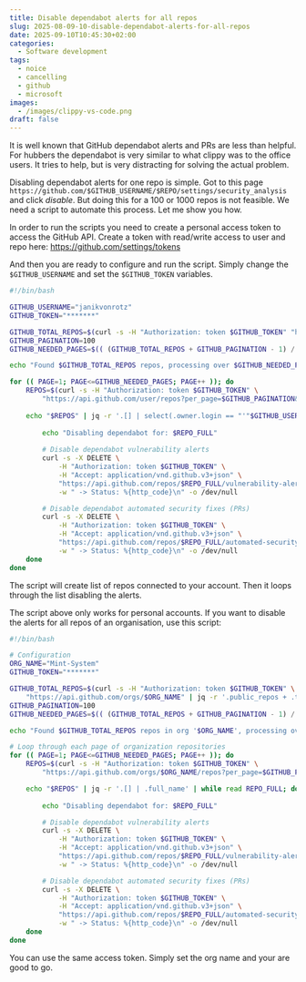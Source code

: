 ```yaml
---
title: Disable dependabot alerts for all repos
slug: 2025-08-09-10-disable-dependabot-alerts-for-all-repos
date: 2025-09-10T10:45:30+02:00
categories:
  - Software development
tags:
  - noice
  - cancelling
  - github
  - microsoft
images:
  - /images/clippy-vs-code.png
draft: false
---
```

It is well known that GitHub dependabot alerts and PRs are less than helpful. For hubbers the dependabot is very similar to what clippy was to the office users. It tries to help, but is very distracting for solving the actual problem.

Disabling dependabot alerts for one repo is simple. Got to this page `https://github.com/$GITHUB_USERNAME/$REPO/settings/security_analysis` and click *disable*. But doing this for a 100 or 1000 repos is not feasible. We need a script to automate this process. Let me show you how.

<!--more-->

In order to run the scripts you need to create a personal access token to access the GitHub API. Create a token with read/write access to user and repo here: <https://github.com/settings/tokens>

And then you are ready to configure and run the script. Simply change the `$GITHUB_USERNAME` and set the `$GITHUB_TOKEN` variables.

```bash
#!/bin/bash

GITHUB_USERNAME="janikvonrotz"
GITHUB_TOKEN="*******"

GITHUB_TOTAL_REPOS=$(curl -s -H "Authorization: token $GITHUB_TOKEN" "https://api.github.com/user" | jq '.public_repos + .total_private_repos')
GITHUB_PAGINATION=100
GITHUB_NEEDED_PAGES=$(( (GITHUB_TOTAL_REPOS + GITHUB_PAGINATION - 1) / GITHUB_PAGINATION ))

echo "Found $GITHUB_TOTAL_REPOS repos, processing over $GITHUB_NEEDED_PAGES page(s)..."

for (( PAGE=1; PAGE<=GITHUB_NEEDED_PAGES; PAGE++ )); do
    REPOS=$(curl -s -H "Authorization: token $GITHUB_TOKEN" \
        "https://api.github.com/user/repos?per_page=$GITHUB_PAGINATION&page=$PAGE&type=owner")
    
    echo "$REPOS" | jq -r '.[] | select(.owner.login == "'"$GITHUB_USERNAME"'") | .full_name' | while read REPO_FULL; do
    
        echo "Disabling dependabot for: $REPO_FULL"
        
        # Disable dependabot vulnerability alerts
        curl -s -X DELETE \
            -H "Authorization: token $GITHUB_TOKEN" \
            -H "Accept: application/vnd.github.v3+json" \
            "https://api.github.com/repos/$REPO_FULL/vulnerability-alerts" \
            -w " -> Status: %{http_code}\n" -o /dev/null

        # Disable dependabot automated security fixes (PRs)
        curl -s -X DELETE \
            -H "Authorization: token $GITHUB_TOKEN" \
            -H "Accept: application/vnd.github.v3+json" \
            "https://api.github.com/repos/$REPO_FULL/automated-security-fixes" \
            -w " -> Status: %{http_code}\n" -o /dev/null
    done
done
```

The script will create list of repos connected to your account. Then it loops through the list disabling the alerts.

The script above only works for personal accounts. If you want to disable the alerts for all repos of an organisation, use this script:

```bash
#!/bin/bash

# Configuration
ORG_NAME="Mint-System"
GITHUB_TOKEN="*******"

GITHUB_TOTAL_REPOS=$(curl -s -H "Authorization: token $GITHUB_TOKEN" \
    "https://api.github.com/orgs/$ORG_NAME" | jq -r '.public_repos + .total_private_repos')
GITHUB_PAGINATION=100
GITHUB_NEEDED_PAGES=$(( (GITHUB_TOTAL_REPOS + GITHUB_PAGINATION - 1) / GITHUB_PAGINATION ))

echo "Found $GITHUB_TOTAL_REPOS repos in org '$ORG_NAME', processing over $GITHUB_NEEDED_PAGES page(s)..."

# Loop through each page of organization repositories
for (( PAGE=1; PAGE<=GITHUB_NEEDED_PAGES; PAGE++ )); do
    REPOS=$(curl -s -H "Authorization: token $GITHUB_TOKEN" \
        "https://api.github.com/orgs/$ORG_NAME/repos?per_page=$GITHUB_PAGINATION&page=$PAGE&type=public")

    echo "$REPOS" | jq -r '.[] | .full_name' | while read REPO_FULL; do
    
        echo "Disabling dependabot for: $REPO_FULL"

        # Disable dependabot vulnerability alerts
        curl -s -X DELETE \
            -H "Authorization: token $GITHUB_TOKEN" \
            -H "Accept: application/vnd.github.v3+json" \
            "https://api.github.com/repos/$REPO_FULL/vulnerability-alerts" \
            -w " -> Status: %{http_code}\n" -o /dev/null

        # Disable dependabot automated security fixes (PRs)
        curl -s -X DELETE \
            -H "Authorization: token $GITHUB_TOKEN" \
            -H "Accept: application/vnd.github.v3+json" \
            "https://api.github.com/repos/$REPO_FULL/automated-security-fixes" \
            -w " -> Status: %{http_code}\n" -o /dev/null
    done
done
```

You can use the same access token. Simply set the org name and your are good to go.